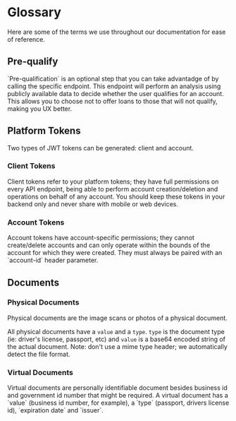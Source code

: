 # Glossary

Here are some of the terms we use throughout our documentation for ease of reference.

<h2 id="glossary-prequalify">Pre-qualify</h2>
`Pre-qualification` is an optional step that you can take advantadge of by calling the specific endpoint.
This endpoint will perform an analysis using publicly available data to decide whether the user qualifies for an account. This allows you to choose not to offer loans to those that will not qualify, making you UX better.

<h2 id="glossary-tokens">Platform Tokens</h2>
Two types of JWT tokens can be generated: client and account.

<h3 id="glossary-client-tokens">Client Tokens</h2>
Client tokens refer to your platform tokens; they have full permissions on every API endpoint, being able to perform account creation/deletion and operations on behalf of any account.
You should keep these tokens in your backend only and never share with mobile or web devices.

<h3 id="glossary-account-tokens">Account Tokens</h2>
Account tokens have account-specific permissions; they cannot create/delete accounts and can only operate within the bounds of the account for which they were created. They must always be paired with an `account-id` header parameter.

<h2 id="glossary-documents">Documents</h2>

<h3 id="glossary-physical-docs">Physical Documents</h2>
Physical documents are the image scans or photos of a physical document.

All physical documents have a `value` and a `type`. `type` is the document type (ie: driver's license, passport, etc) and `value` is a base64 encoded string of the actual document. Note: don't use a mime type header; we automatically detect the file format.

<h3 id="glossary-virtual-docs">Virtual Documents</h2>
Virtual documents are personally identifiable document besides business id and government id number that might be required.
A virtual document has a `value` (business id number, for example), a `type` (passport, drivers license id), `expiration date` and `issuer`.
